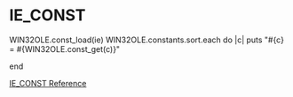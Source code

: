 # IE_CONST

WIN32OLE.const_load(ie) WIN32OLE.constants.sort.each do |c|
    puts "#{c} = #{WIN32OLE.const_get(c)}"

end

[IE_CONST Reference](https://ruby-doc.org/stdlib-2.6/libdoc/win32ole/rdoc/IE_CONST.html)